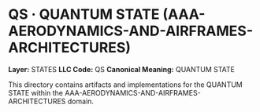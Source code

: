 # QS · QUANTUM STATE (AAA-AERODYNAMICS-AND-AIRFRAMES-ARCHITECTURES)

**Layer:** STATES
**LLC Code:** QS
**Canonical Meaning:** QUANTUM STATE

This directory contains artifacts and implementations for the QUANTUM STATE within the AAA-AERODYNAMICS-AND-AIRFRAMES-ARCHITECTURES domain.
